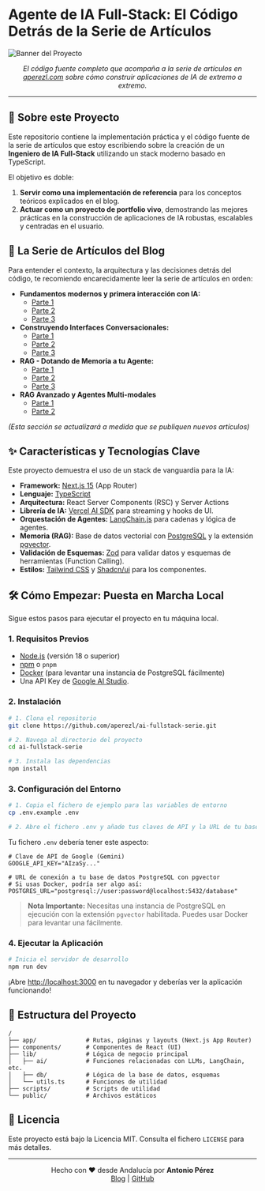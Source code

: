 # Agente de IA Full-Stack: El Código Detrás de la Serie de Artículos

![Banner del Proyecto](https://aperezl.com/images/rag-dotando-de-memoria-a-tu-agente-parte-1/image.png)

<p align="center">
  <em>El código fuente completo que acompaña a la serie de artículos en <a href="https://aperezl.com" target="_blank">aperezl.com</a> sobre cómo construir aplicaciones de IA de extremo a extremo.</em>
</p>

---

## 🚀 Sobre este Proyecto

Este repositorio contiene la implementación práctica y el código fuente de la serie de artículos que estoy escribiendo sobre la creación de un **Ingeniero de IA Full-Stack** utilizando un stack moderno basado en TypeScript.

El objetivo es doble:

1.  **Servir como una implementación de referencia** para los conceptos teóricos explicados en el blog.
2.  **Actuar como un proyecto de portfolio vivo**, demostrando las mejores prácticas en la construcción de aplicaciones de IA robustas, escalables y centradas en el usuario.

## 🔗 La Serie de Artículos del Blog

Para entender el contexto, la arquitectura y las decisiones detrás del código, te recomiendo encarecidamente leer la serie de artículos en orden:

*   **Fundamentos modernos y primera interacción con IA:**
    *   [Parte 1](https://aperezl.com/post/fundamentos-modernos-y-primera-interaccion-con-ia-parte-1)
    *   [Parte 2](https://aperezl.com/post/fundamentos-modernos-y-primera-interaccion-con-ia-parte-2)
    *   [Parte 3](https://aperezl.com/post/fundamentos-modernos-y-primera-interaccion-con-ia-parte-3)
*   **Construyendo Interfaces Conversacionales:**
    *   [Parte 1](https://aperezl.com/post/construyendo-interfaces-conversacionales-parte-1)
    *   [Parte 2](https://aperezl.com/post/construyendo-interfaces-conversacionales-parte-2)
    *   [Parte 3](https://aperezl.com/post/construyendo-interfaces-conversacionales-parte-3)
*   **RAG - Dotando de Memoria a tu Agente:**
    *   [Parte 1](https://aperezl.com/post/rag-dotando-de-memoria-a-tu-agente-parte-1)
    *   [Parte 2](https://aperezl.com/post/rag-dotando-de-memoria-a-tu-agente-parte-2)
    *   [Parte 3](https://aperezl.com/post/rag-dotando-de-memoria-a-tu-agente-parte-3)
*   **RAG Avanzado y Agentes Multi-modales**
    *   [Parte 1](https://aperezl.com/post/rag-avanzado-y-agentes-multi-modales-parte-1)
    *   [Parte 2](https://aperezl.com/post/rag-avanzado-y-agentes-multi-modales-parte-2)

*(Esta sección se actualizará a medida que se publiquen nuevos artículos)*

## ✨ Características y Tecnologías Clave

Este proyecto demuestra el uso de un stack de vanguardia para la IA:

*   **Framework:** [Next.js 15](https://nextjs.org/) (App Router)
*   **Lenguaje:** [TypeScript](https://www.typescriptlang.org/)
*   **Arquitectura:** React Server Components (RSC) y Server Actions
*   **Librería de IA:** [Vercel AI SDK](https://sdk.vercel.ai/) para streaming y hooks de UI.
*   **Orquestación de Agentes:** [LangChain.js](https://js.langchain.com/) para cadenas y lógica de agentes.
*   **Memoria (RAG):** Base de datos vectorial con [PostgreSQL](https://www.postgresql.org/) y la extensión [pgvector](https://github.com/pgvector/pgvector).
*   **Validación de Esquemas:** [Zod](https://zod.dev/) para validar datos y esquemas de herramientas (Function Calling).
*   **Estilos:** [Tailwind CSS](https://tailwindcss.com/) y [Shadcn/ui](https://ui.shadcn.com/) para los componentes.

## 🛠️ Cómo Empezar: Puesta en Marcha Local

Sigue estos pasos para ejecutar el proyecto en tu máquina local.

### **1. Requisitos Previos**
*   [Node.js](https://nodejs.org/) (versión 18 o superior)
*   [npm](https://www.npmjs.com/) o `pnpm`
*   [Docker](https://www.docker.com/) (para levantar una instancia de PostgreSQL fácilmente)
*   Una API Key de [Google AI Studio](https://aistudio.google.com/).

### **2. Instalación**

```bash
# 1. Clona el repositorio
git clone https://github.com/aperezl/ai-fullstack-serie.git

# 2. Navega al directorio del proyecto
cd ai-fullstack-serie

# 3. Instala las dependencias
npm install
```

### **3. Configuración del Entorno**

```bash
# 1. Copia el fichero de ejemplo para las variables de entorno
cp .env.example .env

# 2. Abre el fichero .env y añade tus claves de API y la URL de tu base de datos.
```

Tu fichero `.env` debería tener este aspecto:

```env
# Clave de API de Google (Gemini)
GOOGLE_API_KEY="AIzaSy..."

# URL de conexión a tu base de datos PostgreSQL con pgvector
# Si usas Docker, podría ser algo así:
POSTGRES_URL="postgresql://user:password@localhost:5432/database"
```

> **Nota Importante:** Necesitas una instancia de PostgreSQL en ejecución con la extensión `pgvector` habilitada. Puedes usar Docker para levantar una fácilmente.


### **4. Ejecutar la Aplicación**

```bash
# Inicia el servidor de desarrollo
npm run dev
```

¡Abre [http://localhost:3000](http://localhost:3000) en tu navegador y deberías ver la aplicación funcionando!

## 📂 Estructura del Proyecto

```
/
├── app/              # Rutas, páginas y layouts (Next.js App Router)
├── components/       # Componentes de React (UI)
├── lib/              # Lógica de negocio principal
│   ├── ai/           # Funciones relacionadas con LLMs, LangChain, etc.
│   ├── db/           # Lógica de la base de datos, esquemas
│   └── utils.ts      # Funciones de utilidad
├── scripts/          # Scripts de utilidad 
└── public/           # Archivos estáticos
```

## 📜 Licencia

Este proyecto está bajo la Licencia MIT. Consulta el fichero `LICENSE` para más detalles.

---

<p align="center">
  Hecho con ❤️ desde Andalucía por <strong>Antonio Pérez</strong>
  <br/>
  <a href="https://aperezl.com">Blog</a> | <a href="https://github.com/aperezl">GitHub</a>
</p>
